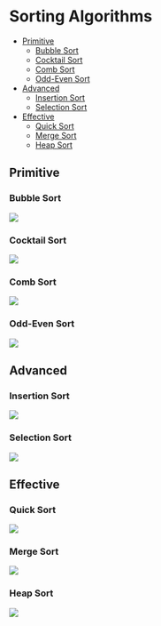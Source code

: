 # Sorting Algorithms

- [Primitive](#primitive)
  - [Bubble Sort](#bubble-sort)
  - [Cocktail Sort](#cocktail-sort)
  - [Comb Sort](#comb-sort)
  - [Odd-Even Sort](#odd-even-sort)
- [Advanced](#advanced)
  - [Insertion Sort](#insertion-sort)
  - [Selection Sort](#selection-sort)
- [Effective](#effective)
  - [Quick Sort](#quick-sort)
  - [Merge Sort](#merge-sort)
  - [Heap Sort](#heap-sort)

## Primitive
### Bubble Sort
![](https://github.com/SA-Inc/Algorithm-and-Data-Structures/blob/main/sorting/img/bubble_sort.jpg)

### Cocktail Sort
![](https://github.com/SA-Inc/Algorithm-and-Data-Structures/blob/main/sorting/img/cocktail_sort.jpg)

### Comb Sort
![](https://github.com/SA-Inc/Algorithm-and-Data-Structures/blob/main/sorting/img/comb_sort.jpg)

### Odd-Even Sort
![](https://github.com/SA-Inc/Algorithm-and-Data-Structures/blob/main/sorting/img/odd_even_sort.jpg)

## Advanced
### Insertion Sort
![](https://github.com/SA-Inc/Algorithm-and-Data-Structures/blob/main/sorting/img/insertion_sort.jpg)

### Selection Sort
![](https://github.com/SA-Inc/Algorithm-and-Data-Structures/blob/main/sorting/img/selection_sort.jpg)

## Effective
### Quick Sort
![](https://github.com/SA-Inc/Algorithm-and-Data-Structures/blob/main/sorting/img/quick_sort.jpg)

### Merge Sort
![](https://github.com/SA-Inc/Algorithm-and-Data-Structures/blob/main/sorting/img/merge_sort.jpg)

### Heap Sort
![](https://github.com/SA-Inc/Algorithm-and-Data-Structures/blob/main/sorting/img/heap_sort.jpg)
